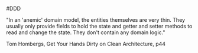 #DDD

"In an 'anemic' domain model, the entities themselves are very thin. They usually only provide fields to hold the state and getter and setter methods to read and change the state. They don't contain any domain logic."

Tom Hombergs, Get Your Hands Dirty on Clean Architecture, p44